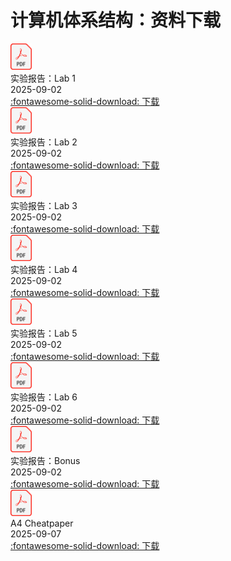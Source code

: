 # 计算机体系结构：资料下载

<div class="card file-block" markdown="1">
<div class="file-icon"><img src="/files/pdf.svg" style="height: 3em;"></div>
<div class="file-body">
<div class="file-title">实验报告：Lab 1</div>
<div class="file-meta">2025-09-02</div>
</div>
<a class="down-button" target="_blank" href="/note/ca/files/lab1.pdf" markdown="1">:fontawesome-solid-download: 下载</a>
</div>

<div class="card file-block" markdown="1">
<div class="file-icon"><img src="/files/pdf.svg" style="height: 3em;"></div>
<div class="file-body">
<div class="file-title">实验报告：Lab 2</div>
<div class="file-meta">2025-09-02</div>
</div>
<a class="down-button" target="_blank" href="/note/ca/files/lab2.pdf" markdown="1">:fontawesome-solid-download: 下载</a>
</div>

<div class="card file-block" markdown="1">
<div class="file-icon"><img src="/files/pdf.svg" style="height: 3em;"></div>
<div class="file-body">
<div class="file-title">实验报告：Lab 3</div>
<div class="file-meta">2025-09-02</div>
</div>
<a class="down-button" target="_blank" href="/note/ca/files/lab3.pdf" markdown="1">:fontawesome-solid-download: 下载</a>
</div>

<div class="card file-block" markdown="1">
<div class="file-icon"><img src="/files/pdf.svg" style="height: 3em;"></div>
<div class="file-body">
<div class="file-title">实验报告：Lab 4</div>
<div class="file-meta">2025-09-02</div>
</div>
<a class="down-button" target="_blank" href="/note/ca/files/lab4.pdf" markdown="1">:fontawesome-solid-download: 下载</a>
</div>

<div class="card file-block" markdown="1">
<div class="file-icon"><img src="/files/pdf.svg" style="height: 3em;"></div>
<div class="file-body">
<div class="file-title">实验报告：Lab 5</div>
<div class="file-meta">2025-09-02</div>
</div>
<a class="down-button" target="_blank" href="/note/ca/files/lab5.pdf" markdown="1">:fontawesome-solid-download: 下载</a>
</div>

<div class="card file-block" markdown="1">
<div class="file-icon"><img src="/files/pdf.svg" style="height: 3em;"></div>
<div class="file-body">
<div class="file-title">实验报告：Lab 6</div>
<div class="file-meta">2025-09-02</div>
</div>
<a class="down-button" target="_blank" href="/note/ca/files/lab6.pdf" markdown="1">:fontawesome-solid-download: 下载</a>
</div>

<div class="card file-block" markdown="1">
<div class="file-icon"><img src="/files/pdf.svg" style="height: 3em;"></div>
<div class="file-body">
<div class="file-title">实验报告：Bonus</div>
<div class="file-meta">2025-09-02</div>
</div>
<a class="down-button" target="_blank" href="/note/ca/files/bonus.pdf" markdown="1">:fontawesome-solid-download: 下载</a>
</div>

<div class="card file-block" markdown="1">
<div class="file-icon"><img src="/files/pdf.svg" style="height: 3em;"></div>
<div class="file-body">
<div class="file-title">A4 Cheatpaper</div>
<div class="file-meta">2025-09-07</div>
</div>
<a class="down-button" target="_blank" href="/note/ca/files/ca_cheatpaper.pdf" markdown="1">:fontawesome-solid-download: 下载</a>
</div>